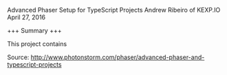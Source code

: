 Advanced Phaser Setup for TypeScript Projects
Andrew Ribeiro of KEXP.IO
April 27, 2016

+++ Summary +++

This project contains

















Source: http://www.photonstorm.com/phaser/advanced-phaser-and-typescript-projects
